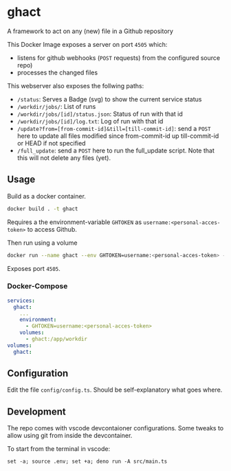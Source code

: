 # ghact

A framework to act on any (new) file in a Github repository

This Docker Image exposes a server on port `4505` which:

- listens for github webhooks (`POST` requests) from the configured source repo)
- processes the changed files 

This webserver also exposes the follwing paths:

- `/status`: Serves a Badge (svg) to show the current service status
- `/workdir/jobs/`: List of runs
- `/workdir/jobs/[id]/status.json`: Status of run with that id
- `/workdir/jobs/[id]/log.txt`: Log of run with that id
- `/update?from=[from-commit-id]&till=[till-commit-id]`: send a `POST` here to
  update all files modified since from-commit-id up till-commit-id or HEAD if
  not specified
- `/full_update`: send a `POST` here to run the full_update script. Note that
  this will not delete any files (yet).

## Usage

Build as a docker container.

```sh
docker build . -t ghact
```

Requires a the environment-variable `GHTOKEN` as
`username:<personal-acces-token>` to access Github.

Then run using a volume

```sh
docker run --name ghact --env GHTOKEN=username:<personal-acces-token> -p 4505:4505 -v ghact:/app/workdir ghact
```

Exposes port `4505`.

### Docker-Compose

```yml
services:
  ghact:
    ...
    environment:
      - GHTOKEN=username:<personal-acces-token>
    volumes:
      - ghact:/app/workdir
volumes:
  ghact:
```

## Configuration

Edit the file `config/config.ts`. Should be self-explanatory what goes where.

## Development

The repo comes with vscode devcontaioner configurations. Some tweaks to allow
using git from inside the devcontainer.

To start from the terminal in vscode:

    set -a; source .env; set +a; deno run -A src/main.ts
